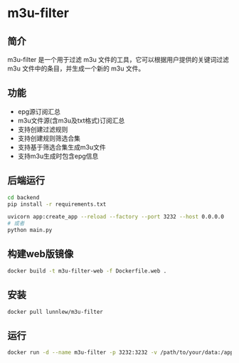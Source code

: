 # m3u-filter

## 简介
m3u-filter 是一个用于过滤 m3u 文件的工具，它可以根据用户提供的关键词过滤 m3u 文件中的条目，并生成一个新的 m3u 文件。

## 功能
- epg源订阅汇总
- m3u文件源(含m3u及txt格式)订阅汇总
- 支持创建过滤规则
- 支持创建规则筛选合集
- 支持基于筛选合集生成m3u文件
- 支持m3u生成时包含epg信息
## 后端运行
```bash
cd backend
pip install -r requirements.txt

uvicorn app:create_app --reload --factory --port 3232 --host 0.0.0.0
# 或者
python main.py
```

## 构建web版镜像
```bash
docker build -t m3u-filter-web -f Dockerfile.web .
```

## 安装
```bash
docker pull lunnlew/m3u-filter
```

## 运行
```bash
docker run -d --name m3u-filter -p 3232:3232 -v /path/to/your/data:/app/data lunnlew/m3u-filter
```